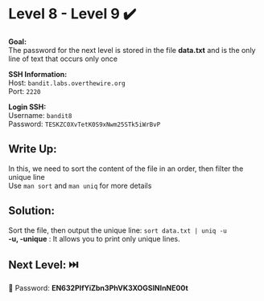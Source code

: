 # Level 8 - Level 9 :heavy_check_mark:

**Goal:**<br>
The password for the next level is stored in the file <b>data.txt</b> and is the only line of text that occurs only once<br>

**SSH Information:**<br>
Host: `bandit.labs.overthewire.org`<br>
Port: `2220`<br>

**Login SSH:**<br>
Username: `bandit8`<br>
Password: `TESKZC0XvTetK0S9xNwm25STk5iWrBvP`<br>

## Write Up:<br>

In this, we need to sort the content of the file in an order, then filter the unique line<br>
Use `man sort` and `man uniq` for more details<br>

## Solution:<br>
Sort the file, then output the unique line: `sort data.txt | uniq -u`<br>
<b>-u, -unique</b> : It allows you to print only unique lines.<br>

## Next Level: :next_track_button:<br>
:key: Password: <b>EN632PlfYiZbn3PhVK3XOGSlNInNE00t</b>
